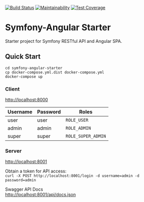 [![Build Status](https://img.shields.io/travis/stevenpray/symfony-angular-starter/master.svg?style=flat-square)](https://travis-ci.org/stevenpray/symfony-angular-starter)
[![Maintainability](https://img.shields.io/codeclimate/maintainability/stevenpray/symfony-angular-starter.svg?style=flat-square)](https://codeclimate.com/github/stevenpray/symfony-angular-starter/maintainability)
[![Test Coverage](https://img.shields.io/codeclimate/c/stevenpray/symfony-angular-starter.svg?style=flat-square)](https://codeclimate.com/github/stevenpray/symfony-angular-starter/test_coverage)

# Symfony-Angular Starter

Starter project for Symfony RESTful API and Angular SPA.

## Quick Start

````
cd symfony-angular-starter
cp docker-compose.yml.dist docker-compose.yml  
docker-compose up
````

### Client

[http://localhost:8000](http://localhost:8000)  

| Username | Password | Roles              |
|----------|----------|--------------------|
| user     | user     | `ROLE_USER`        |
| admin    | admin    | `ROLE_ADMIN`       |
| super    | super    | `ROLE_SUPER_ADMIN` |


### Server

[http://localhost:8001](http://localhost:8001)

Obtain a token for API access:  
`curl -X POST http://localhost:8001/login -d username=admin -d password=admin`

Swagger API Docs  
[http://localhost:8001/api/docs.json](http://localhost:8001/api/docs.json)
